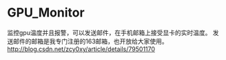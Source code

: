 # GPU_Monitor
监控gpu温度并且报警，可以发送邮件，在手机邮箱上接受显卡的实时温度。
发送邮件的邮箱是我专门注册的163邮箱，也开放给大家使用。
http://blog.csdn.net/zcy0xy/article/details/79501170
